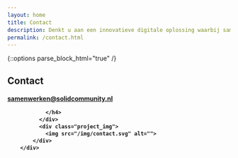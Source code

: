 ```yaml
---
layout: home
title: Contact
description: Denkt u aan een innovatieve digitale oplossing waarbij samenwerking in data belangrijk is? En benieuwd hoe wij uw project mee kunnen ondersteunen en ontwikkelen? Neem contact op via onderstaand mailadres en we nemen contact met u op.
permalink: /contact.html
---
```


{::options parse_block_html="true" /}
<div class="wrapperprojects" markdown="0">
            <div class="projectblock">
             <div class="project_text">
              <h2>
Contact
              </h2>
              <h4>
                <a href="mailto:samenwerken@solidcommunity.nl">samenwerken@solidcommunity.nl</a>

                </h4>
              </div>
              <div class="project_img">
                <img src="/img/contact.svg" alt="">
            </div>         
        </div>
</div>
